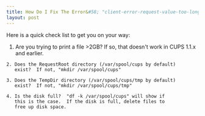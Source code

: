 ```yaml
---
title: How Do I Fix The Error&#58; "client-error-request-value-too-long"
layout: post
---
```


 Here is a quick check list to get you on your way:


   1. Are you trying to print a file >2GB?  If so, that doesn't
       work in CUPS 1.1.x and earlier.

    2. Does the RequestRoot directory (/var/spool/cups by default)
       exist?  If not, "mkdir /var/spool/cups"

    3. Does the TempDir directory (/var/spool/cups/tmp by default)
       exist?  If not, "mkdir /var/spool/cups/tmp"

    4. Is the disk full?  "df -k /var/spool/cups" will show if
       this is the case.  If the disk is full, delete files to
       free up disk space.



